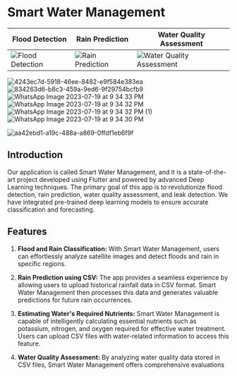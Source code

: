  # Smart Water Management

| Flood Detection             | Rain Prediction             | Water Quality Assessment    |
|----------------------------|----------------------------|----------------------------|
| ![Flood Detection](https://github.com/Mohamed-Ismail-Salah/water_Managment_App/assets/109285951/1e47ae12-59ea-46c0-b4b1-d16e0cdccf9f) | ![Rain Prediction](https://github.com/Mohamed-Ismail-Salah/water_Managment_App/assets/109285951/11039b2b-0111-4bb5-aaa8-0e2ba6c479c4) | ![Water Quality Assessment](https://github.com/Mohamed-Ismail-Salah/water_Managment_App/assets/109285951/71e385a7-e37c-4459-b7ac-097ba4e60b39) |

![4243ec7d-5918-46ee-8482-e9f584e383ea](https://github.com/Mohamed-Ismail-Salah/water_Managment_App/assets/109285951/c317fb67-252d-457f-afc7-260382a653c9)
![834263d6-b8c3-459a-9ed6-9f29754bcfb9](https://github.com/Mohamed-Ismail-Salah/water_Managment_App/assets/109285951/e5e50760-0018-4a1a-a5b5-d89b73952d5c)
![WhatsApp Image 2023-07-19 at 9 34 33 PM](https://github.com/Mohamed-Ismail-Salah/water_Managment_App/assets/109285951/e53681d2-490a-4470-8a69-96e2dc72859d)
![WhatsApp Image 2023-07-19 at 9 34 32 PM](https://github.com/Mohamed-Ismail-Salah/water_Managment_App/assets/109285951/bf9ecad2-d680-4594-9dfc-57c3d1aae32d)
![WhatsApp Image 2023-07-19 at 9 34 32 PM (1)](https://github.com/Mohamed-Ismail-Salah/water_Managment_App/assets/109285951/ac8d5fa6-570a-4b5a-ba5e-706ecbd07aff)
![WhatsApp Image 2023-07-19 at 9 34 30 PM](https://github.com/Mohamed-Ismail-Salah/water_Managment_App/assets/109285951/61d8d8d1-8d4c-4977-b528-c723f0e7acf8)

![aa42ebd1-a19c-488a-a869-0ffdf1eb6f9f](https://github.com/Mohamed-Ismail-Salah/water_Managment_App/assets/109285951/caa4b229-e53f-40cb-bcff-ad00aa963160)

## Introduction

Our application is called Smart Water Management, and it is a state-of-the-art project developed using Flutter and powered by advanced Deep Learning techniques. The primary goal of this app is to revolutionize flood detection, rain prediction, water quality assessment, and leak detection. We have integrated pre-trained deep learning models to ensure accurate classification and forecasting.

## Features

1. **Flood and Rain Classification:** With Smart Water Management, users can effortlessly analyze satellite images and detect floods and rain in specific regions.

2. **Rain Prediction using CSV:** The app provides a seamless experience by allowing users to upload historical rainfall data in CSV format. Smart Water Management then processes this data and generates valuable predictions for future rain occurrences.

3. **Estimating Water's Required Nutrients:** Smart Water Management is capable of intelligently calculating essential nutrients such as potassium, nitrogen, and oxygen required for effective water treatment. Users can upload CSV files with water-related information to access this feature.

4. **Water Quality Assessment:** By analyzing water quality data stored in CSV files, Smart Water Management offers comprehensive evaluations 

